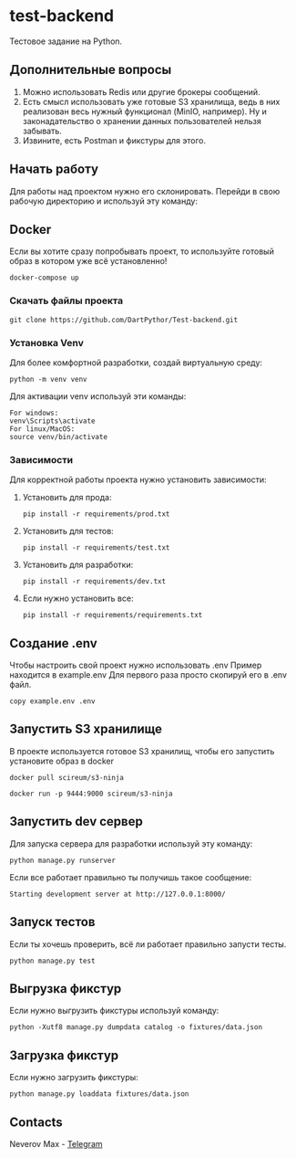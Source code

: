 # test-backend

Тестовое задание на Python.

## Дополнительные вопросы
1) Можно использовать Redis или другие брокеры сообщений.
2) Есть смысл использовать уже готовые S3 хранилища, ведь в них реализован весь нужный функционал (MinIO, например). Ну и законадательство о хранении данных пользователей нельзя забывать.
3) Извините, есть Postman и фикстуры для этого.
## Начать работу

Для работы над проектом нужно его склонировать.
Перейди в свою рабочую директорию и используй эту команду:

## Docker
Если вы хотите сразу попробывать проект, то используйте готовый образ в котором уже всё установленно!
```commandline
docker-compose up
```

### Скачать файлы проекта

```commandline
git clone https://github.com/DartPythor/Test-backend.git
```

### Установка Venv

Для более комфортной разработки, создай виртуальную среду:

```commandline
python -m venv venv
```

Для активации venv используй эти команды:

```commandline
For windows:
venv\Scripts\activate
For linux/MacOS:
source venv/bin/activate
```

### Зависимости

Для корректной работы проекта нужно установить зависимости:

1. Установить для прода:
    ```commandline
   pip install -r requirements/prod.txt
   ```
2. Установить для тестов:
    ```commandline
   pip install -r requirements/test.txt
   ```
3. Установить для разработки:
   ```commandline
   pip install -r requirements/dev.txt
   ```
4. Если нужно установить все:
   ```commandline
   pip install -r requirements/requirements.txt
   ```

## Создание .env

Чтобы настроить свой проект нужно использовать .env
Пример находится в example.env
Для первого раза просто скопируй его в .env файл.

```commandline
copy example.env .env
```

## Запустить S3 хранилище
В проекте используется готовое S3 хранилищ, чтобы его запустить установите образ в docker
```commandline
docker pull scireum/s3-ninja
```
```commandline
docker run -p 9444:9000 scireum/s3-ninja
```

## Запустить dev сервер

Для запуска сервера для разработки используй эту команду:

```commandline
python manage.py runserver
```

Если все работает правильно ты получишь такое сообщение:

```commandline
Starting development server at http://127.0.0.1:8000/
```
## Запуск тестов
Если ты хочешь проверить, всё ли работает правильно
запусти тесты.

```commandline
python manage.py test
```
## Выгрузка фикстур
Если нужно выгрузить фикстуры используй команду:
```commandline
python -Xutf8 manage.py dumpdata catalog -o fixtures/data.json
```
## Загрузка фикстур
Если нужно загрузить фикстуры:
```commandline
python manage.py loaddata fixtures/data.json
```

## Contacts

Neverov Max - [Telegram](https://t.me/maximneverov)
